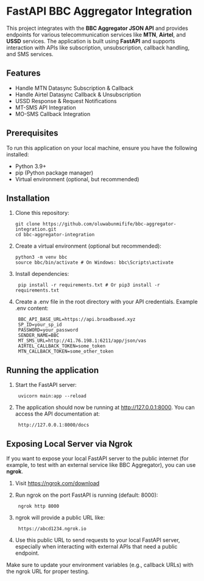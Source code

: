 # FastAPI BBC Aggregator Integration

This project integrates with the **BBC Aggregator JSON API** and provides endpoints for various telecommunication services like **MTN**, **Airtel**, and **USSD** services. The application is built using **FastAPI** and supports interaction with APIs like subscription, unsubscription, callback handling, and SMS services.

## Features
- Handle MTN Datasync Subscription & Callback
- Handle Airtel Datasync Callback & Unsubscription
- USSD Response & Request Notifications
- MT-SMS API Integration
- MO-SMS Callback Integration

## Prerequisites

To run this application on your local machine, ensure you have the following installed:

- Python 3.9+
- pip (Python package manager)
- Virtual environment (optional, but recommended)

## Installation

1. Clone this repository:
   ```
   git clone https://github.com/oluwabunmifife/bbc-aggregator-integration.git
   cd bbc-aggregator-integration
   ```

2. Create a virtual environment (optional but recommended):
   ```
   python3 -m venv bbc
   source bbc/bin/activate # On Windows: bbc\Scripts\activate

3. Install dependencies:
   ```
    pip install -r requirements.txt # Or pip3 install -r requirements.txt
   ```

4. Create a .env file in the root directory with your API credentials. Example .env content:
   ```
    BBC_API_BASE_URL=https://api.broadbased.xyz
    SP_ID=your_sp_id
    PASSWORD=your_password
    SENDER_NAME=BBC
    MT_SMS_URL=http://41.76.198.1:6211/app/json/vas
    AIRTEL_CALLBACK_TOKEN=some_token
    MTN_CALLBACK_TOKEN=some_other_token
   ```

## Running the application

1. Start the FastAPI server:
   ```
    uvicorn main:app --reload
   ```

2. The application should now be running at http://127.0.0.1:8000. You can access the API documentation at:
   ```
    http://127.0.0.1:8000/docs
   ```

## Exposing Local Server via Ngrok
If you want to expose your local FastAPI server to the public internet (for example, to test with an external service like BBC Aggregator), you can use **ngrok**.


1. Visit https://ngrok.com/download

2. Run ngrok on the port FastAPI is running (default: 8000):
   ```
    ngrok http 8000
   ```

3. ngrok will provide a public URL like:
   ```
    https://abcd1234.ngrok.io
   ```

4. Use this public URL to send requests to your local FastAPI server, especially when interacting with external APIs that need a public endpoint.

Make sure to update your environment variables (e.g., callback URLs) with the ngrok URL for proper testing.